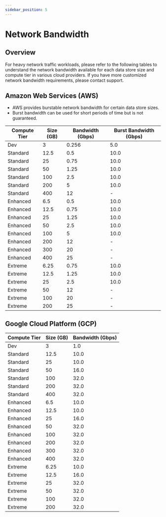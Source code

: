 ```yaml
---
sidebar_position: 5
---
```


# Network Bandwidth

## Overview

For heavy network traffic workloads, please refer to the following tables to understand the network bandwidth available for each data store size and compute tier in various cloud providers.
If you have more customized network bandwidth requirements, please contact support.

## Amazon Web Services (AWS)

- AWS provides burstable network bandwidth for certain data store sizes.
- Burst bandwidth can be used for short periods of time but is not guaranteed.

| Compute Tier | Size (GB) | Bandwidth (Gbps)    | Burst Bandwidth (Gbps)  |
|--------------|-----------|---------------------|-------------------------|
| Dev          | 3         | 0.256               | 5.0                     |
| Standard     | 12.5      | 0.5                 | 10.0                    |
| Standard     | 25        | 0.75                | 10.0                    |
| Standard     | 50        | 1.25                | 10.0                    |
| Standard     | 100       | 2.5                 | 10.0                    |
| Standard     | 200       | 5                   | 10.0                    |
| Standard     | 400       | 12                  | -                       |
| Enhanced     | 6.5       | 0.5                 | 10.0                    |
| Enhanced     | 12.5      | 0.75                | 10.0                    |
| Enhanced     | 25        | 1.25                | 10.0                    |
| Enhanced     | 50        | 2.5                 | 10.0                    |
| Enhanced     | 100       | 5                   | 10.0                    |
| Enhanced     | 200       | 12                  | -                       |
| Enhanced     | 300       | 20                  | -                       |
| Enhanced     | 400       | 25                  | -                       |
| Extreme      | 6.25      | 0.75                | 10.0                    |
| Extreme      | 12.5      | 1.25                | 10.0                    |
| Extreme      | 25        | 2.5                 | 10.0                    |
| Extreme      | 50        | 12                  | -                       |
| Extreme      | 100       | 20                  | -                       |
| Extreme      | 200       | 25                  | -                       |

## Google Cloud Platform (GCP)

| Compute Tier | Size (GB) | Bandwidth (Gbps)  |
|--------------|-----------|-------------------|
| Dev          | 3         | 1.0               | 
| Standard     | 12.5      | 10.0              |
| Standard     | 25        | 10.0              |
| Standard     | 50        | 16.0              |
| Standard     | 100       | 32.0              |
| Standard     | 200       | 32.0              |
| Standard     | 400       | 32.0              |
| Enhanced     | 6.5       | 10.0              |
| Enhanced     | 12.5      | 10.0              |
| Enhanced     | 25        | 16.0              |
| Enhanced     | 50        | 32.0              |
| Enhanced     | 100       | 32.0              |
| Enhanced     | 200       | 32.0              |
| Enhanced     | 300       | 32.0              |
| Enhanced     | 400       | 32.0              |
| Extreme      | 6.25      | 10.0              | 
| Extreme      | 12.5      | 16.0              |
| Extreme      | 25        | 32.0              |
| Extreme      | 50        | 32.0              | 
| Extreme      | 100       | 32.0              | 
| Extreme      | 200       | 32.0              | 
